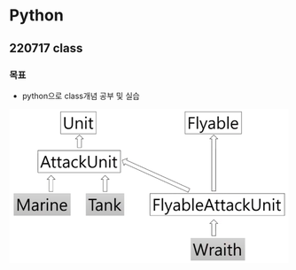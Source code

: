 # Python
## 220717 class
### 목표
* python으로 class개념 공부 및 실습

![class 상속 개념](./img/2022-07-17-21-51-58.png)

